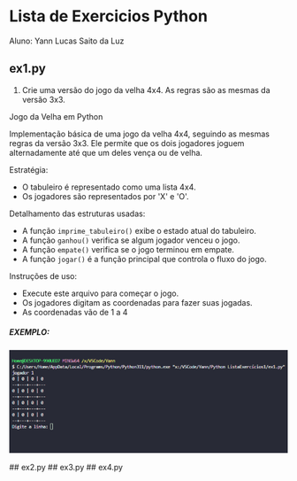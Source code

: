 # Lista de Exercicios Python
Aluno: Yann Lucas Saito da Luz

## ex1.py
1. Crie uma versão do jogo da velha 4x4. As regras são as mesmas da versão 3x3.
<p>Jogo da Velha em Python

Implementação básica de uma jogo da velha 4x4, seguindo as mesmas regras da versão 3x3. Ele permite que os dois jogadores joguem alternadamente até que um deles vença ou de velha.

Estratégia:
- O tabuleiro é representado como uma lista 4x4.
- Os jogadores são representados por 'X' e 'O'.

Detalhamento das estruturas usadas:
- A função `imprime_tabuleiro()` exibe o estado atual do tabuleiro.
- A função `ganhou()` verifica se algum jogador venceu o jogo.
- A função `empate()` verifica se o jogo terminou em empate.
- A função `jogar()` é a função principal que controla o fluxo do jogo.

Instruções de uso:
- Execute este arquivo para começar o jogo.
- Os jogadores digitam as coordenadas para fazer suas jogadas.
- As coordenadas vão de 1 a 4
##### EXEMPLO:
<img src="assets/Animação.gif">
</p>
## ex2.py
## ex3.py
## ex4.py
